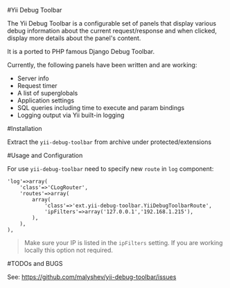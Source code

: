 #Yii Debug Toolbar

The Yii Debug Toolbar is a configurable set of panels that display various
debug information about the current request/response and when clicked, display
more details about the panel's content.

It is a ported to PHP famous Django Debug Toolbar.

Currently, the following panels have been written and are working:

- Server info
- Request timer
- A list of superglobals
- Application settings
- SQL queries including time to execute and param bindings
- Logging output via Yii built-in logging


#Installation

Extract the `yii-debug-toolbar` from archive under protected/extensions

#Usage and Configuration

For use `yii-debug-toolbar` need to specify new `route` in `log` component:

    'log'=>array(
        'class'=>'CLogRouter',
        'routes'=>array(
            array(
                'class'=>'ext.yii-debug-toolbar.YiiDebugToolbarRoute',
                'ipFilters'=>array('127.0.0.1','192.168.1.215'),
            ),
        ),
    ),

> Make sure your IP is listed in the `ipFilters` setting. If you are working locally this option not required.


#TODOs and BUGS

See: https://github.com/malyshev/yii-debug-toolbar/issues
